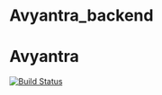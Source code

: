 # Avyantra_backend

# Avyantra

[![Build Status](https://img.shields.io/travis/kunal-advanz101/Avyantra_backend/master.svg?label=Build)](https://travis-ci.org/kunal-advanz101/Avyantra_backend) 
<!-- [![Coverage Status](https://coveralls.io/repos/kvklrao/Avyantra/badge.svg?branch=master)](https://coveralls.io/r/kvklrao/Avyantra?branch=master) -->

